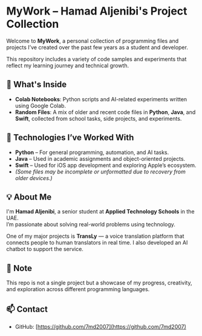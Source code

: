 # MyWork – Hamad Aljenibi's Project Collection

Welcome to **MyWork**, a personal collection of programming files and projects I’ve created over the past few years as a student and developer.

This repository includes a variety of code samples and experiments that reflect my learning journey and technical growth.

## 🔧 What's Inside

- **Colab Notebooks**: Python scripts and AI-related experiments written using Google Colab.
- **Random Files**: A mix of older and recent code files in **Python**, **Java**, and **Swift**, collected from school tasks, side projects, and experiments.

## 🧠 Technologies I’ve Worked With
- **Python** – For general programming, automation, and AI tasks.
- **Java** – Used in academic assignments and object-oriented projects.
- **Swift** – Used for iOS app development and exploring Apple’s ecosystem.
- *(Some files may be incomplete or unformatted due to recovery from older devices.)*

## 💡 About Me
I'm **Hamad Aljenibi**, a senior student at **Applied Technology Schools** in the UAE.  
I’m passionate about solving real-world problems using technology.

One of my major projects is **TransLy** — a voice translation platform that connects people to human translators in real time. I also developed an AI chatbot to support the service.

## 📌 Note
This repo is not a single project but a showcase of my progress, creativity, and exploration across different programming languages.

## 📫 Contact
- GitHub: [https://github.com/7md2007](https://github.com/7md2007)
